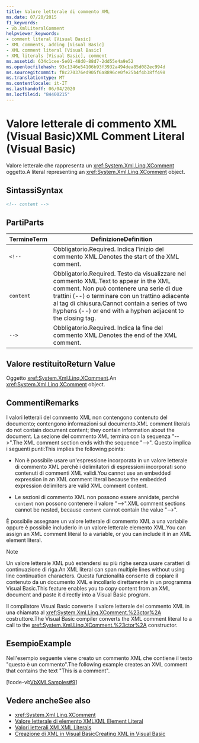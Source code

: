 ```yaml
---
title: Valore letterale di commento XML
ms.date: 07/20/2015
f1_keywords:
- vb.XmlLiteralComment
helpviewer_keywords:
- comment literal [Visual Basic]
- XML comments, adding [Visual Basic]
- XML comment literal [Visual Basic]
- XML literals [Visual Basic], comment
ms.assetid: 634c1cee-5e01-48d0-88d7-2dd55e4a9e52
ms.openlocfilehash: 93c1346e54106b93f3932a494dea85d082ec994d
ms.sourcegitcommit: f8c270376ed905f6a8896ce0fe25b4f4b38ff498
ms.translationtype: MT
ms.contentlocale: it-IT
ms.lasthandoff: 06/04/2020
ms.locfileid: "84400215"
---
```

# <a name="xml-comment-literal-visual-basic"></a><span data-ttu-id="2511c-102">Valore letterale di commento XML (Visual Basic)</span><span class="sxs-lookup"><span data-stu-id="2511c-102">XML Comment Literal (Visual Basic)</span></span>
<span data-ttu-id="2511c-103">Valore letterale che rappresenta un <xref:System.Xml.Linq.XComment> oggetto.</span><span class="sxs-lookup"><span data-stu-id="2511c-103">A literal representing an <xref:System.Xml.Linq.XComment> object.</span></span>  
  
## <a name="syntax"></a><span data-ttu-id="2511c-104">Sintassi</span><span class="sxs-lookup"><span data-stu-id="2511c-104">Syntax</span></span>  
  
```xml  
<!-- content -->  
```  
  
## <a name="parts"></a><span data-ttu-id="2511c-105">Parti</span><span class="sxs-lookup"><span data-stu-id="2511c-105">Parts</span></span>  
  
|<span data-ttu-id="2511c-106">Termine</span><span class="sxs-lookup"><span data-stu-id="2511c-106">Term</span></span>|<span data-ttu-id="2511c-107">Definizione</span><span class="sxs-lookup"><span data-stu-id="2511c-107">Definition</span></span>|  
|---|---|  
|`<!--`|<span data-ttu-id="2511c-108">Obbligatorio.</span><span class="sxs-lookup"><span data-stu-id="2511c-108">Required.</span></span> <span data-ttu-id="2511c-109">Indica l'inizio del commento XML.</span><span class="sxs-lookup"><span data-stu-id="2511c-109">Denotes the start of the XML comment.</span></span>|  
|`content`|<span data-ttu-id="2511c-110">Obbligatorio.</span><span class="sxs-lookup"><span data-stu-id="2511c-110">Required.</span></span> <span data-ttu-id="2511c-111">Testo da visualizzare nel commento XML.</span><span class="sxs-lookup"><span data-stu-id="2511c-111">Text to appear in the XML comment.</span></span> <span data-ttu-id="2511c-112">Non può contenere una serie di due trattini (--) o terminare con un trattino adiacente al tag di chiusura.</span><span class="sxs-lookup"><span data-stu-id="2511c-112">Cannot contain a series of two hyphens (--) or end with a hyphen adjacent to the closing tag.</span></span>|  
|`-->`|<span data-ttu-id="2511c-113">Obbligatorio.</span><span class="sxs-lookup"><span data-stu-id="2511c-113">Required.</span></span> <span data-ttu-id="2511c-114">Indica la fine del commento XML.</span><span class="sxs-lookup"><span data-stu-id="2511c-114">Denotes the end of the XML comment.</span></span>|  
  
## <a name="return-value"></a><span data-ttu-id="2511c-115">Valore restituito</span><span class="sxs-lookup"><span data-stu-id="2511c-115">Return Value</span></span>  
 <span data-ttu-id="2511c-116">Oggetto <xref:System.Xml.Linq.XComment>.</span><span class="sxs-lookup"><span data-stu-id="2511c-116">An <xref:System.Xml.Linq.XComment> object.</span></span>  
  
## <a name="remarks"></a><span data-ttu-id="2511c-117">Commenti</span><span class="sxs-lookup"><span data-stu-id="2511c-117">Remarks</span></span>  
 <span data-ttu-id="2511c-118">I valori letterali del commento XML non contengono contenuto del documento; contengono informazioni sul documento.</span><span class="sxs-lookup"><span data-stu-id="2511c-118">XML comment literals do not contain document content; they contain information about the document.</span></span> <span data-ttu-id="2511c-119">La sezione del commento XML termina con la sequenza "-->".</span><span class="sxs-lookup"><span data-stu-id="2511c-119">The XML comment section ends with the sequence "-->".</span></span> <span data-ttu-id="2511c-120">Questo implica i seguenti punti:</span><span class="sxs-lookup"><span data-stu-id="2511c-120">This implies the following points:</span></span>  
  
- <span data-ttu-id="2511c-121">Non è possibile usare un'espressione incorporata in un valore letterale di commento XML perché i delimitatori di espressioni incorporati sono contenuti di commenti XML validi.</span><span class="sxs-lookup"><span data-stu-id="2511c-121">You cannot use an embedded expression in an XML comment literal because the embedded expression delimiters are valid XML comment content.</span></span>  
  
- <span data-ttu-id="2511c-122">Le sezioni di commento XML non possono essere annidate, perché `content` non possono contenere il valore "-->".</span><span class="sxs-lookup"><span data-stu-id="2511c-122">XML comment sections cannot be nested, because `content` cannot contain the value "-->".</span></span>  
  
 <span data-ttu-id="2511c-123">È possibile assegnare un valore letterale di commento XML a una variabile oppure è possibile includerlo in un valore letterale elemento XML.</span><span class="sxs-lookup"><span data-stu-id="2511c-123">You can assign an XML comment literal to a variable, or you can include it in an XML element literal.</span></span>  
  
> [!NOTE]
> <span data-ttu-id="2511c-124">Un valore letterale XML può estendersi su più righe senza usare caratteri di continuazione di riga.</span><span class="sxs-lookup"><span data-stu-id="2511c-124">An XML literal can span multiple lines without using line continuation characters.</span></span> <span data-ttu-id="2511c-125">Questa funzionalità consente di copiare il contenuto da un documento XML e incollarlo direttamente in un programma Visual Basic.</span><span class="sxs-lookup"><span data-stu-id="2511c-125">This feature enables you to copy content from an XML document and paste it directly into a Visual Basic program.</span></span>  
  
 <span data-ttu-id="2511c-126">Il compilatore Visual Basic converte il valore letterale del commento XML in una chiamata al <xref:System.Xml.Linq.XComment.%23ctor%2A> costruttore.</span><span class="sxs-lookup"><span data-stu-id="2511c-126">The Visual Basic compiler converts the XML comment literal to a call to the <xref:System.Xml.Linq.XComment.%23ctor%2A> constructor.</span></span>  
  
## <a name="example"></a><span data-ttu-id="2511c-127">Esempio</span><span class="sxs-lookup"><span data-stu-id="2511c-127">Example</span></span>  
 <span data-ttu-id="2511c-128">Nell'esempio seguente viene creato un commento XML che contiene il testo "questo è un commento".</span><span class="sxs-lookup"><span data-stu-id="2511c-128">The following example creates an XML comment that contains the text "This is a comment".</span></span>  
  
 [!code-vb[VbXMLSamples#9](~/samples/snippets/visualbasic/VS_Snippets_VBCSharp/VbXMLSamples/VB/XMLSamples4.vb#9)]  
  
## <a name="see-also"></a><span data-ttu-id="2511c-129">Vedere anche</span><span class="sxs-lookup"><span data-stu-id="2511c-129">See also</span></span>

- <xref:System.Xml.Linq.XComment>
- [<span data-ttu-id="2511c-130">Valore letterale di elemento XML</span><span class="sxs-lookup"><span data-stu-id="2511c-130">XML Element Literal</span></span>](xml-element-literal.md)
- [<span data-ttu-id="2511c-131">Valori letterali XML</span><span class="sxs-lookup"><span data-stu-id="2511c-131">XML Literals</span></span>](index.md)
- [<span data-ttu-id="2511c-132">Creazione di XML in Visual Basic</span><span class="sxs-lookup"><span data-stu-id="2511c-132">Creating XML in Visual Basic</span></span>](../../programming-guide/language-features/xml/creating-xml.md)
